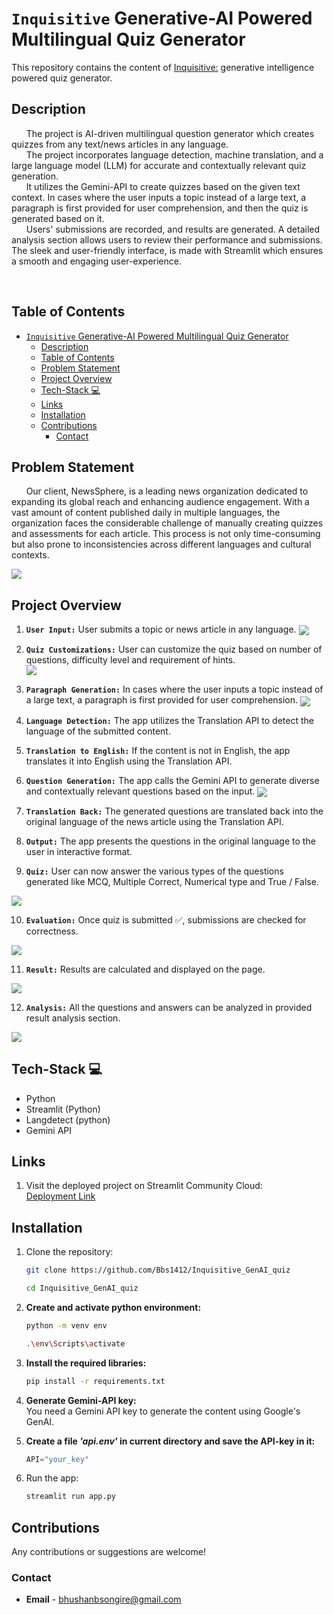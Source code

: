 # `Inquisitive` Generative-AI Powered Multilingual Quiz Generator

<!-- <hr> -->

This repository contains the content of <u>Inquisitive:</u> generative intelligence powered quiz generator.

## Description
&nbsp; &nbsp; &nbsp;
The project is AI-driven multilingual question generator which creates quizzes from any text/news articles in any language.  
&nbsp; &nbsp; &nbsp;
The project incorporates language detection, machine translation, and a large language model (LLM) for accurate and contextually relevant quiz generation.  
&nbsp; &nbsp; &nbsp;
It utilizes the Gemini-API to create quizzes based on the given text context. In cases where the user inputs a topic instead of a large text, a paragraph is first provided for user comprehension, and then the quiz is generated based on it.  
&nbsp; &nbsp; &nbsp;
Users' submissions are recorded, and results are generated. A detailed analysis section allows users to review their performance and submissions. The sleek and user-friendly interface, is made with Streamlit which ensures a smooth and engaging user-experience.

&nbsp; &nbsp; &nbsp;


## Table of Contents

- [`Inquisitive` Generative-AI Powered Multilingual Quiz Generator](#inquisitive-generative-ai-powered-multilingual-quiz-generator)
  - [Description](#description)
  - [Table of Contents](#table-of-contents)
  - [Problem Statement](#problem-statement)
  - [Project Overview](#project-overview)
  - [Tech-Stack 💻](#tech-stack-)
  - [Links](#links)
  - [Installation](#installation)
  - [Contributions](#contributions)
    - [Contact](#contact)


## Problem Statement
&nbsp; &nbsp; &nbsp;
Our client, NewsSphere, is a leading news organization dedicated to expanding its global reach and enhancing audience engagement. With a vast amount of content published daily in multiple languages, the organization faces the considerable challenge of manually creating quizzes and
assessments for each article. This process is not only time-consuming but also prone to inconsistencies across different languages and cultural contexts.

<img align="center" src="./assets/FlowChart.png">


## Project Overview

1. **`User Input:`** User submits a topic or news article in any language.
   <img align="center" src="./assets/ss1_page.png">  

2. **`Quiz Customizations:`** User can customize the quiz based on number of questions, difficulty level and requirement of hints.  
   <img align="center" src="./assets/ss2_custom.png">  

3. **`Paragraph Generation:`** In cases where the user inputs a topic instead of a large text, a paragraph is first provided for user comprehension.
   <img align="center" src="./assets/ss3_para.png">  
   

4. **`Language Detection:`** The app utilizes the Translation API to detect the language of the submitted content.

5. **`Translation to English:`** If the content is not in English, the app translates it into English using the Translation API.

6. **`Question Generation:`** The app calls the Gemini API to generate diverse and contextually relevant questions based on the input.
   <img align="center" src="./assets/LLM.png">  
  
7. **`Translation Back:`** The generated questions are translated back into the original language of the news article using the Translation API.

8. **`Output:`** The app presents the questions in the original language to the user in interactive format.

9.  **`Quiz:`** User can now answer the various types of the questions generated like MCQ, Multiple Correct, Numerical type and True / False.
   <img align="center" src="./assets/ss4_quiz.png">  


10. **`Evaluation:`** Once quiz is submitted ✅, submissions are checked for correctness.
   <img align="center" src="./assets/ss5_check.png">  

11. **`Result:`** Results are calculated and displayed on the page.
   <img align="center" src="./assets/ss6_reult.png">  

12. **`Analysis:`** All the questions and answers can be analyzed in provided result analysis section.
   <img align="center" src="./assets/ss7_result_analysis.png">  


## Tech-Stack 💻
   - Python
   - Streamlit (Python)
   - Langdetect (python)
   - Gemini API
   

## Links

1. Visit the deployed project on Streamlit Community Cloud:  
    [Deployment Link](https://ai-quiz-generator-bbs.streamlit.app/)

## Installation

1. Clone the repository:
    ```bash
    git clone https://github.com/Bbs1412/Inquisitive_GenAI_quiz

    cd Inquisitive_GenAI_quiz
    ```

2. **Create and activate python environment:**  
    ```bash
    python -m venv env

    .\env\Scripts\activate
    ```

3. **Install the required libraries:**
    ```bash
    pip install -r requirements.txt
    ```

4. **Generate Gemini-API key:**  
    You need a Gemini API key to generate the content using Google's GenAI.  
   
   <!-- <img align="center" src="./assets/API.png">   -->
     
  
5. **Create a file *'api.env'* in current directory and save the API-key in it:**
    ```python
    API="your_key"
    ```

6. Run the app:
   ```bash
   streamlit run app.py
   ```

<!-- 3. Video demonstration of project implementation:
   [Redirect to LinkedIn](https://--------) 
   future_work_here
   update the numbers as well
   -->

   
## Contributions  

   Any contributions or suggestions are welcome! 


### Contact

   - **Email** - [bhushanbsongire@gmail.com](bhushanbsongire@gmail.com)
   <!-- - **Git** - [Bbs1412](https://github.com/Bbs1412/) -->


<!-- ## Acknowledgments -->
   <!-- - Thanks to .. for ... -->
